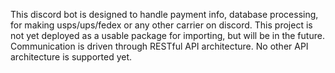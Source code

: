 This discord bot is designed to handle payment info, database processing, for making usps/ups/fedex or any other carrier on discord. This project is not yet deployed as a usable package for importing, but will be in the future.
Communication is driven through RESTful API architecture. No other API architecture is supported yet.
